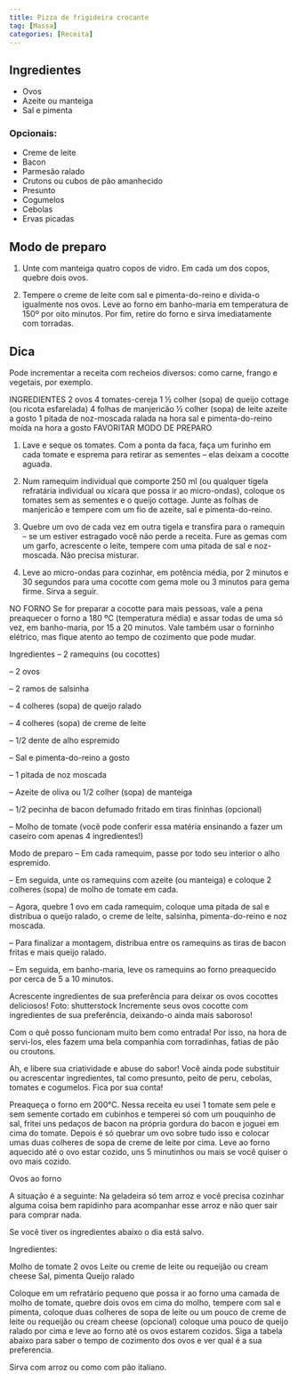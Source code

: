 ```yaml
---
title: Pizza de frigideira crocante
tag: [Massa]
categories: [Receita]
---
```


## Ingredientes 

- Ovos
- Azeite ou manteiga
- Sal e pimenta

### Opcionais:

- Creme de leite
- Bacon
- Parmesão ralado
- Crutons ou cubos de pão amanhecido
- Presunto
- Cogumelos
- Cebolas
- Ervas picadas

## Modo de preparo 

1. Unte com manteiga quatro copos de vidro. Em cada um dos copos, quebre dois ovos.

1. Tempere o creme de leite com sal e pimenta-do-reino e divida-o igualmente nos ovos. Leve ao forno em banho-maria em temperatura de 150º por oito minutos. Por fim, retire do forno e sirva imediatamente com torradas.

## Dica
Pode incrementar a receita com recheios diversos: como carne, frango e vegetais, por exemplo.

INGREDIENTES
2 ovos
4 tomates-cereja
1 ½ colher (sopa) de queijo cottage (ou ricota esfarelada)
4 folhas de manjericão
½ colher (sopa) de leite
azeite a gosto
1 pitada de noz-moscada ralada na hora
sal e pimenta-do-reino moída na hora a gosto
FAVORITAR
MODO DE PREPARO
1. Lave e seque os tomates. Com a ponta da faca, faça um furinho em cada tomate e esprema para retirar as sementes – elas deixam a cocotte aguada.

2. Num ramequim individual que comporte 250 ml (ou qualquer tigela refratária individual ou xícara que possa ir ao micro-ondas), coloque os tomates sem as sementes e o queijo cottage. Junte as folhas de manjericão e tempere com um fio de azeite, sal e pimenta-do-reino.

3. Quebre um ovo de cada vez em outra tigela e transfira para o ramequin – se um estiver estragado você não perde a receita. Fure as gemas com um garfo, acrescente o leite, tempere com uma pitada de sal e noz-moscada. Não precisa misturar.

4. Leve ao micro-ondas para cozinhar, em potência média, por 2 minutos e 30 segundos para uma cocotte com gema mole ou 3 minutos para gema firme. Sirva a seguir.

NO FORNO
Se for preparar a cocotte para mais pessoas, vale a pena preaquecer o forno a 180 ºC (temperatura média) e assar todas de uma só vez, em banho-maria, por 15 a 20 minutos. Vale também usar o forninho elétrico, mas fique atento ao tempo de cozimento que pode mudar.

Ingredientes
– 2 ramequins (ou cocottes)

– 2 ovos

– 2 ramos de salsinha

– 4 colheres (sopa) de queijo ralado

– 4 colheres (sopa) de creme de leite

– 1/2 dente de alho espremido

– Sal e pimenta-do-reino a gosto

– 1 pitada de noz moscada

– Azeite de oliva ou 1/2 colher (sopa) de manteiga

– 1/2 pecinha de bacon defumado fritado em tiras fininhas (opcional)

– Molho de tomate (você pode conferir essa matéria ensinando a fazer um caseiro com apenas 4 ingredientes!)

Modo de preparo
– Em cada ramequim, passe por todo seu interior o alho espremido.

– Em seguida, unte os ramequins com azeite (ou manteiga) e coloque 2 colheres (sopa) de molho de tomate em cada.

– Agora, quebre 1 ovo em cada ramequim, coloque uma pitada de sal e distribua o queijo ralado, o creme de leite, salsinha, pimenta-do-reino e noz moscada.

– Para finalizar a montagem, distribua entre os ramequins as tiras de bacon fritas e mais queijo ralado.

– Em seguida, em banho-maria, leve os ramequins ao forno preaquecido por cerca de 5 a 10 minutos.

Acrescente ingredientes de sua preferência para deixar os ovos cocottes deliciosos! Foto: shutterstock
Incremente seus ovos cocotte com ingredientes de sua preferência, deixando-o ainda mais saboroso!

Com o quê posso funcionam muito bem como entrada! Por isso, na hora de servi-los, eles fazem uma bela companhia com torradinhas, fatias de pão ou croutons.

Ah, e libere sua criatividade e abuse do sabor! Você ainda pode substituir ou acrescentar ingredientes, tal como presunto, peito de peru, cebolas, tomates e cogumelos. Fica por sua conta!

Preaqueça o forno em 200°C. Nessa receita eu usei 1 tomate sem pele e sem semente cortado em cubinhos e temperei só com um pouquinho de sal, fritei uns pedaços de bacon na própria gordura do bacon e joguei em cima do tomate. Depois é só quebrar um ovo sobre tudo isso e colocar umas duas colheres de sopa de creme de leite por cima. Leve ao forno aquecido até o ovo estar cozido, uns 5 minutinhos ou mais se você quiser o ovo mais cozido.

Ovos ao forno 

A situação é a seguinte: Na geladeira só tem arroz e você precisa cozinhar alguma coisa bem rapidinho para acompanhar esse arroz e não quer sair para comprar nada.

Se você tiver os ingredientes abaixo o dia está salvo.

Ingredientes:

Molho de tomate
2 ovos
Leite ou creme de leite ou requeijão ou cream cheese
Sal, pimenta
Queijo ralado


Coloque em um refratário pequeno que possa ir ao forno uma camada de molho de tomate, quebre dois ovos em cima do molho, tempere com sal e pimenta, coloque duas colheres de sopa de leite ou um pouco de creme de leite ou requeijão ou cream cheese (opcional) coloque uma pouco de queijo ralado por cima e leve ao forno até os ovos estarem cozidos. Siga a tabela abaixo para saber o tempo de cozimento dos ovos e ver qual é a sua preferencia.

Sirva com arroz ou como com pão italiano.